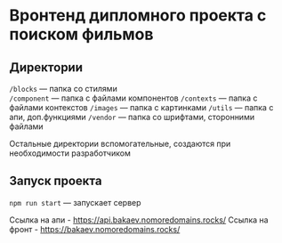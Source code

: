 # Вронтенд дипломного проекта с поиском фильмов 

## Директории

`/blocks` — папка со стилями  
`/component` — папка с файлами компонентов
`/contexts` — папка с файлами контекстов 
`/images` — папка с картинками
`/utils` — папка с апи, доп.функциями
`/vendor` — папка со шрифтами, сторонними файлами

  
Остальные директории вспомогательные, создаются при необходимости разработчиком

## Запуск проекта

`npm run start` — запускает сервер   

Ссылка на апи - https://api.bakaev.nomoredomains.rocks/
Ссылка на фронт - https://bakaev.nomoredomains.rocks/